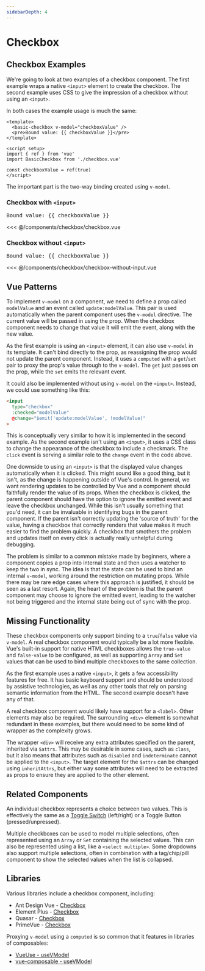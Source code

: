 ```yaml
---
sidebarDepth: 4
---
```

<script setup>
import { ref } from 'vue'
import BasicCheckbox from './checkbox/checkbox.vue'
import BasicCheckbox2 from './checkbox/checkbox-without-input.vue'

const checkboxValue = ref(true)
</script>
# Checkbox

## Checkbox Examples

We're going to look at two examples of a checkbox component. The first example wraps a native `<input>` element to create the checkbox. The second example uses CSS to give the impression of a checkbox without using an `<input>`.

In both cases the example usage is much the same:

```vue
<template>
  <basic-checkbox v-model="checkboxValue" />
  <pre>Bound value: {{ checkboxValue }}</pre>
</template>

<script setup>
import { ref } from 'vue'
import BasicCheckbox from './checkbox.vue'

const checkboxValue = ref(true)
</script>
```

The important part is the two-way binding created using `v-model`.

### Checkbox with `<input>`

<live-example>
  <basic-checkbox v-model="checkboxValue" />
  <pre>Bound value: {{ checkboxValue }}</pre>
</live-example>

<<< @/components/checkbox/checkbox.vue

### Checkbox without `<input>`

<live-example>
  <basic-checkbox2 v-model="checkboxValue" />
  <pre>Bound value: {{ checkboxValue }}</pre>
</live-example>

<<< @/components/checkbox/checkbox-without-input.vue

## Vue Patterns

To implement `v-model` on a component, we need to define a prop called `modelValue` and an event called `update:modelValue`. This pair is used automatically when the parent component uses the `v-model` directive. The current value will be passed in using the prop. When the checkbox component needs to change that value it will emit the event, along with the new value.

As the first example is using an `<input>` element, it can also use `v-model` in its template. It can't bind directly to the prop, as reassigning the prop would not update the parent component. Instead, it uses a `computed` with a `get`/`set` pair to proxy the prop's value through to the `v-model`. The `get` just passes on the prop, while the `set` emits the relevant event.

It could also be implemented without using `v-model` on the `<input>`. Instead, we could use something like this:

```html
<input
  type="checkbox"
  :checked="modelValue"
  @change="$emit('update:modelValue', !modelValue)"
>
```

This is conceptually very similar to how it is implemented in the second example. As the second example isn't using an `<input>`, it uses a CSS class to change the appearance of the checkbox to include a checkmark. The `click` event is serving a similar role to the `change` event in the code above.

One downside to using an `<input>` is that the displayed value changes automatically when it is clicked. This might sound like a good thing, but it isn't, as the change is happening outside of Vue's control. In general, we want rendering updates to be controlled by Vue and a component should faithfully render the value of its props. When the checkbox is clicked, the parent component should have the option to ignore the emitted event and leave the checkbox unchanged. While this isn't usually something that you'd need, it can be invaluable in identifying bugs in the parent component. If the parent isn't correctly updating the 'source of truth' for the value, having a checkbox that correctly renders that value makes it much easier to find the problem quickly. A checkbox that smothers the problem and updates itself on every click is actually really unhelpful during debugging.

The problem is similar to a common mistake made by beginners, where a component copies a prop into internal state and then uses a watcher to keep the two in sync. The idea is that the state can be used to bind an internal `v-model`, working around the restriction on mutating props. While there may be rare edge cases where this approach is justified, it should be seen as a last resort. Again, the heart of the problem is that the parent component may choose to ignore the emitted event, leading to the watcher not being triggered and the internal state being out of sync with the prop.

## Missing Functionality

These checkbox components only support binding to a `true`/`false` value via `v-model`. A real checkbox component would typically be a lot more flexible. Vue's built-in support for native HTML checkboxes allows the `true-value` and `false-value` to be configured, as well as supporting `Array` and `Set` values that can be used to bind multiple checkboxes to the same collection.

As the first example uses a native `<input>`, it gets a few accessibility features for free. It has basic keyboard support and should be understood by assistive technologies, as well as any other tools that rely on parsing semantic information from the HTML. The second example doesn't have any of that.

A real checkbox component would likely have support for a `<label>`. Other elements may also be required.  The surrounding `<div>` element is somewhat redundant in these examples, but there would need to be some kind of wrapper as the complexity grows.

The wrapper `<div>` will receive any extra attributes specified on the parent, inherited via `$attrs`. This may be desirable in some cases, such as `class`, but it also means that attributes such as `disabled` and `indeterminate` cannot be applied to the `<input>`. The target element for the `$attrs` can be changed using `inheritAttrs`, but either way some attributes will need to be extracted as props to ensure they are applied to the other element.

## Related Components

An individual checkbox represents a choice between two values. This is effectively the same as a [Toggle Switch](/components/toggle-switch.html) (left/right) or a Toggle Button (pressed/unpressed).

Multiple checkboxes can be used to model multiple selections, often represented using an `Array` or `Set` containing the selected values. This can also be represented using a list, like a `<select multiple>`. Some dropdowns also support multiple selections, often in combination with a tag/chip/pill component to show the selected values when the list is collapsed.

## Libraries

Various libraries include a checkbox component, including:

- Ant Design Vue - [Checkbox](https://2x.antdv.com/components/checkbox)
- Element Plus - [Checkbox](https://element-plus.org/#/en-US/component/checkbox)
- Quasar - [Checkbox](https://quasar.dev/vue-components/checkbox)
- PrimeVue - [Checkbox](https://primefaces.org/primevue/showcase/#/checkbox)

Proxying `v-model` using a `computed` is so common that it features in libraries of composables:

- [VueUse - useVModel](https://vueuse.org/core/useVModel/)
- [vue-composable - useVModel](https://pikax.me/vue-composable/composable/misc/vmodel.html)